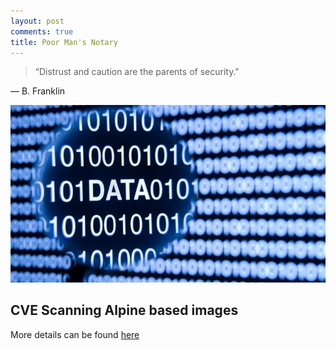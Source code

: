 ```yaml
---
layout: post
comments: true
title: Poor Man's Notary 
---
```


> “Distrust and caution are the parents of security."

― B. Franklin 

![data](../images/data.jpg)

## CVE Scanning Alpine based images

More details can be found [here](https://github.com/tomwillfixit/alpine-cvecheck)
